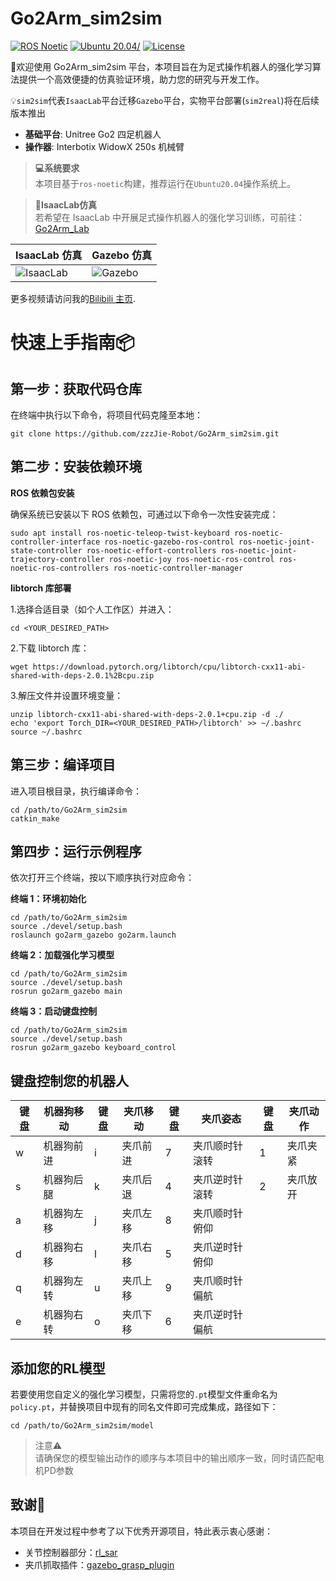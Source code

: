 # Go2Arm_sim2sim
[![ROS Noetic](https://img.shields.io/badge/ros-noetic-brightgreen.svg?logo=ros)](https://wiki.ros.org/noetic)
[![Ubuntu 20.04/](https://img.shields.io/badge/Ubuntu-20.04-blue.svg?logo=ubuntu)](https://ubuntu.com/)
[![License](https://img.shields.io/badge/license-Apache2.0-yellow.svg?logo=apache)](https://opensource.org/license/apache-2-0)

🚀欢迎使用 Go2Arm_sim2sim 平台，本项目旨在为足式操作机器人的强化学习算法提供一个高效便捷的仿真验证环境，助力您的研究与开发工作。

💡`sim2sim`代表`IsaacLab`平台迁移`Gazebo`平台，实物平台部署(`sim2real`)将在后续版本推出

- **基础平台**: Unitree Go2 四足机器人
- **操作器**: Interbotix WidowX 250s 机械臂

>**💻系统要求**  
>本项目基于`ros-noetic`构建，推荐运行在`Ubuntu20.04`操作系统上。

>**📢IsaacLab仿真**  
>若希望在 IsaacLab 中开展足式操作机器人的强化学习训练，可前往：
>[Go2Arm_Lab](https://github.com/zzzJie-Robot/Go2Arm_Lab)

| IsaacLab 仿真 | Gazebo 仿真 |
|--------------------|-------------------|
| ![IsaacLab](https://github.com/zzzJie-Robot/Go2Arm_Lab/raw/main/video/IsaacLab.gif) | ![Gazebo](https://github.com/zzzJie-Robot/Go2Arm_Lab/raw/main/video/Gazebo.gif) |

更多视频请访问我的[Bilibili 主页](https://space.bilibili.com/400627082?spm_id_from=333.1007.0.0).

# 快速上手指南📦
## 第一步：获取代码仓库
在终端中执行以下命令，将项目代码克隆至本地：  
```
git clone https://github.com/zzzJie-Robot/Go2Arm_sim2sim.git
```

## 第二步：安装依赖环境
**ROS 依赖包安装**

确保系统已安装以下 ROS 依赖包，可通过以下命令一次性安装完成：
```
sudo apt install ros-noetic-teleop-twist-keyboard ros-noetic-controller-interface ros-noetic-gazebo-ros-control ros-noetic-joint-state-controller ros-noetic-effort-controllers ros-noetic-joint-trajectory-controller ros-noetic-joy ros-noetic-ros-control ros-noetic-ros-controllers ros-noetic-controller-manager
```
**libtorch 库部署**

1.选择合适目录（如个人工作区）并进入：
```
cd <YOUR_DESIRED_PATH>
```
2.下载 libtorch 库：
```
wget https://download.pytorch.org/libtorch/cpu/libtorch-cxx11-abi-shared-with-deps-2.0.1%2Bcpu.zip
```
3.解压文件并设置环境变量：
```
unzip libtorch-cxx11-abi-shared-with-deps-2.0.1+cpu.zip -d ./
echo 'export Torch_DIR=<YOUR_DESIRED_PATH>/libtorch' >> ~/.bashrc
source ~/.bashrc
```

## 第三步：编译项目
进入项目根目录，执行编译命令：

```
cd /path/to/Go2Arm_sim2sim
catkin_make
```

## 第四步：运行示例程序
依次打开三个终端，按以下顺序执行对应命令：

**终端 1：环境初始化**
```
cd /path/to/Go2Arm_sim2sim
source ./devel/setup.bash
roslaunch go2arm_gazebo go2arm.launch
```

**终端 2：加载强化学习模型**
```
cd /path/to/Go2Arm_sim2sim
source ./devel/setup.bash
rosrun go2arm_gazebo main
```
**终端 3：启动键盘控制**
```
cd /path/to/Go2Arm_sim2sim
source ./devel/setup.bash
rosrun go2arm_gazebo keyboard_control
```

## 键盘控制您的机器人
| 键盘 | 机器狗移动 | 键盘 | 夹爪移动 | 键盘 | 夹爪姿态 | 键盘 | 夹爪动作 |
|------|-----|------|-----|------|-----|------|-----|
| w | 机器狗前进 | i | 夹爪前进 | 7 | 夹爪顺时针滚转 | 1 | 夹爪夹紧 |
| s | 机器狗后腿 | k | 夹爪后退 | 4 | 夹爪逆时针滚转 | 2 | 夹爪放开 |
| a | 机器狗左移 | j | 夹爪左移 | 8 | 夹爪顺时针俯仰 |
| d | 机器狗右移 | l | 夹爪右移 | 5 | 夹爪逆时针俯仰 |
| q | 机器狗左转 | u | 夹爪上移 | 9 | 夹爪顺时针偏航 |
| e | 机器狗右转 | o | 夹爪下移 | 6 | 夹爪逆时针偏航 |


## 添加您的RL模型
若要使用您自定义的强化学习模型，只需将您的`.pt`模型文件重命名为`policy.pt`，并替换项目中现有的同名文件即可完成集成，路径如下：
```
cd /path/to/Go2Arm_sim2sim/model
```

>注意⚠️  
>请确保您的模型输出动作的顺序与本项目中的输出顺序一致，同时请匹配电机PD参数

## 致谢🙏
本项目在开发过程中参考了以下优秀开源项目，特此表示衷心感谢：

- 关节控制器部分：[rl_sar](https://github.com/fan-ziqi/rl_sar)
- 夹爪抓取插件：[gazebo_grasp_plugin](https://github.com/JenniferBuehler/gazebo-pkgs)
